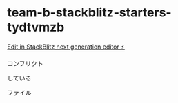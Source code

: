 # team-b-stackblitz-starters-tydtvmzb

[Edit in StackBlitz next generation editor ⚡️](https://stackblitz.com/~/github.com/koki-takishita/team-b-stackblitz-starters-tydtvmzb)

コンフリクト

している

ファイル

